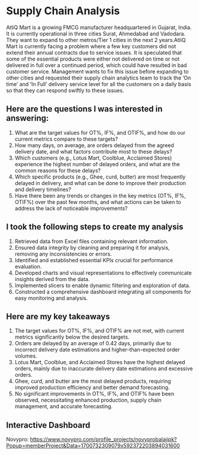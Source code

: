 # Supply Chain Analysis
AtliQ Mart is a growing FMCG manufacturer headquartered in Gujarat, India. It is currently operational in three cities Surat, Ahmedabad and Vadodara. They want to expand to other metros/Tier 1 cities in the next 2 years.AtliQ Mart is currently facing a problem where a few key customers did not extend their annual contracts due to service issues. It is speculated that some of the essential products were either not delivered on time or not delivered in full over a continued period, which could have resulted in bad customer service. Management wants to fix this issue before expanding to other cities and requested their supply chain analytics team to track the ’On time’ and ‘In Full’ delivery service level for all the customers on a daily basis so that they can respond swiftly to these issues.

## Here are the questions I was interested in answering:
1) What are the target values for OT%, IF%, and OTIF%, and how do our current metrics compare to these targets?
2) How many days, on average, are orders delayed from the agreed delivery date, and what factors contribute most to these delays?
3) Which customers (e.g., Lotus Mart, Coolblue, Acclaimed Stores) experience the highest number of delayed orders, and what are the common reasons for these delays?
4) Which specific products (e.g., Ghee, curd, butter) are most frequently delayed in delivery, and what can be done to improve their production and delivery timelines?
5) Have there been any trends or changes in the key metrics (OT%, IF%, OTIF%) over the past few months, and what actions can be taken to address the lack of noticeable improvements?



## I took the following steps to create my analysis 
1) Retrieved data from Excel files containing relevant information.
2) Ensured data integrity by cleaning and preparing it for analysis, removing any inconsistencies or errors.
3) Identified and established essential KPIs crucial for performance evaluation.
4) Developed charts and visual representations to effectively communicate insights derived from the data.
5) Implemented slicers to enable dynamic filtering and exploration of data.
6) Constructed a comprehensive dashboard integrating all components for easy monitoring and analysis.

## Here are my key takeaways
1) The target values for OT%, IF%, and OTIF% are not met, with current metrics significantly below the desired targets.
2) Orders are delayed by an average of 0.42 days, primarily due to incorrect delivery date estimations and higher-than-expected order volumes.
3) Lotus Mart, Coolblue, and Acclaimed Stores have the highest delayed orders, mainly due to inaccurate delivery date estimations and excessive orders.
4) Ghee, curd, and butter are the most delayed products, requiring improved production efficiency and better demand forecasting.
5) No significant improvements in OT%, IF%, and OTIF% have been observed, necessitating enhanced production, supply chain management, and accurate forecasting.

## Interactive Dashboard 

Novypro: https://www.novypro.com/profile_projects/novyprobalajipk?Popup=memberProject&Data=1700732309079x592372203894031600



